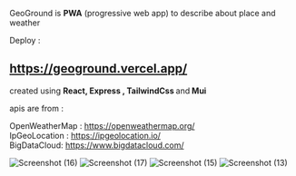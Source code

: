 GeoGround is <strong>PWA</strong> (progressive web app) to describe about place and weather 

Deploy : <h2>https://geoground.vercel.app/ </h2>

created using <strong>React, Express , TailwindCss </strong> and<strong> Mui </strong>

apis are from :

OpenWeatherMap : https://openweathermap.org/ <br>
IpGeoLocation : https://ipgeolocation.io/ <br>
BigDataCloud: https://www.bigdatacloud.com/


![Screenshot (16)](https://user-images.githubusercontent.com/99950805/165922552-d7c6ea21-fea9-4a53-a70b-f6aceacf4c5c.png)
![Screenshot (17)](https://user-images.githubusercontent.com/99950805/165922580-96cc49a5-f024-4188-a827-5cfa64f5e31d.png)
![Screenshot (15)](https://user-images.githubusercontent.com/99950805/165922532-f1e54b14-e4c6-4b5d-b193-1c23bf7e82de.png)
![Screenshot (13)](https://user-images.githubusercontent.com/99950805/165922634-32df3b9a-4854-4491-8b31-0a2bc4991028.png)
